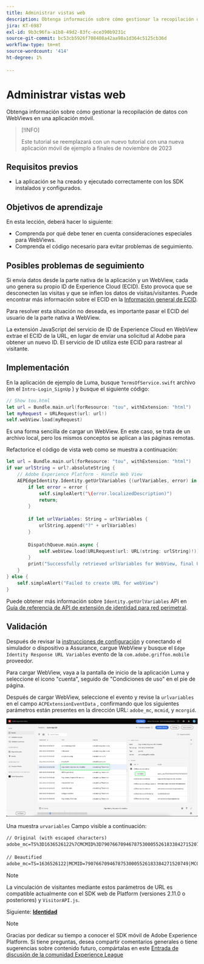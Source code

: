 ```yaml
---
title: Administrar vistas web
description: Obtenga información sobre cómo gestionar la recopilación de datos con WebViews en una aplicación móvil.
jira: KT-6987
exl-id: 9b3c96fa-a1b8-49d2-83fc-ece390b9231c
source-git-commit: bc53cb5926f708408a42aa98a1d364c5125cb36d
workflow-type: tm+mt
source-wordcount: '414'
ht-degree: 1%

---
```


# Administrar vistas web

Obtenga información sobre cómo gestionar la recopilación de datos con WebViews en una aplicación móvil.

>[!INFO]
>
> Este tutorial se reemplazará con un nuevo tutorial con una nueva aplicación móvil de ejemplo a finales de noviembre de 2023

## Requisitos previos

* La aplicación se ha creado y ejecutado correctamente con los SDK instalados y configurados.

## Objetivos de aprendizaje

En esta lección, deberá hacer lo siguiente:

* Comprenda por qué debe tener en cuenta consideraciones especiales para WebViews.
* Comprenda el código necesario para evitar problemas de seguimiento.

## Posibles problemas de seguimiento

Si envía datos desde la parte nativa de la aplicación y un WebView, cada uno genera su propio ID de Experience Cloud (ECID). Esto provoca que se desconecten las visitas y que se inflen los datos de visitas/visitantes. Puede encontrar más información sobre el ECID en la [Información general de ECID](https://experienceleague.adobe.com/docs/experience-platform/identity/ecid.html?lang=en).

Para resolver esta situación no deseada, es importante pasar el ECID del usuario de la parte nativa a WebView.

La extensión JavaScript del servicio de ID de Experience Cloud en WebView extrae el ECID de la URL, en lugar de enviar una solicitud al Adobe para obtener un nuevo ID. El servicio de ID utiliza este ECID para rastrear al visitante.

## Implementación

En la aplicación de ejemplo de Luma, busque `TermsOfService.swift` archivo (en el `Intro-Login_SignUp` ) y busque el siguiente código:

```swift
// Show tou.html
let url = Bundle.main.url(forResource: "tou", withExtension: "html")
let myRequest = URLRequest(url: url!)
self.webView.load(myRequest)
```

Es una forma sencilla de cargar un WebView. En este caso, se trata de un archivo local, pero los mismos conceptos se aplican a las páginas remotas.

Refactorice el código de vista web como se muestra a continuación:

```swift
let url = Bundle.main.url(forResource: "tou", withExtension: "html")
if var urlString = url?.absoluteString {
    // Adobe Experience Platform - Handle Web View
    AEPEdgeIdentity.Identity.getUrlVariables {(urlVariables, error) in
        if let error = error {
            self.simpleAlert("\(error.localizedDescription)")
            return;
        }

        if let urlVariables: String = urlVariables {
            urlString.append("?" + urlVariables)
        }

        DispatchQueue.main.async {
            self.webView.load(URLRequest(url: URL(string: urlString)!))
        }
        print("Successfully retrieved urlVariables for WebView, final URL: \(urlString)")
    }
} else {
    self.simpleAlert("Failed to create URL for webView")
}
```

Puede obtener más información sobre `Identity.getUrlVariables` API en [Guía de referencia de API de extensión de identidad para red perimetral](https://developer.adobe.com/client-sdks/documentation/identity-for-edge-network/api-reference/#geturlvariables).

## Validación

Después de revisar la [instrucciones de configuración](assurance.md) y conectando el simulador o dispositivo a Assurance, cargue WebView y busque el `Edge Identity Response URL Variables` evento de la `com.adobe.griffon.mobile` proveedor.

Para cargar WebView, vaya a la pantalla de inicio de la aplicación Luma y seleccione el icono &quot;cuenta&quot;, seguido de &quot;Condiciones de uso&quot; en el pie de página.

Después de cargar WebView, seleccione el evento y revise la `urlvariables` en el campo `ACPExtensionEventData` , confirmando que los siguientes parámetros están presentes en la dirección URL: `adobe_mc`, `mcmid`, y `mcorgid`.

![validación de webview](assets/mobile-webview-validation.png)

Una muestra `urvariables` Campo visible a continuación:

```html
// Original (with escaped characters)
adobe_mc=TS%3D1636526122%7CMCMID%3D79076670946787530005526183384271520749%7CMCORGID%3D7ABB3E6A5A7491460A495D61%40AdobeOrg

// Beautified
adobe_mc=TS=1636526122|MCMID=79076670946787530005526183384271520749|MCORGID=7ABB3E6A5A7491460A495D61@AdobeOrg
```

>[!NOTE]
>
>La vinculación de visitantes mediante estos parámetros de URL es compatible actualmente con el SDK web de Platform (versiones 2.11.0 o posteriores) y `VisitorAPI.js`.


Siguiente: **[Identidad](identity.md)**

>[!NOTE]
>
>Gracias por dedicar su tiempo a conocer el SDK móvil de Adobe Experience Platform. Si tiene preguntas, desea compartir comentarios generales o tiene sugerencias sobre contenido futuro, compártalas en este [Entrada de discusión de la comunidad Experience League](https://experienceleaguecommunities.adobe.com/t5/adobe-experience-platform-data/tutorial-discussion-implement-adobe-experience-cloud-in-mobile/td-p/443796)
